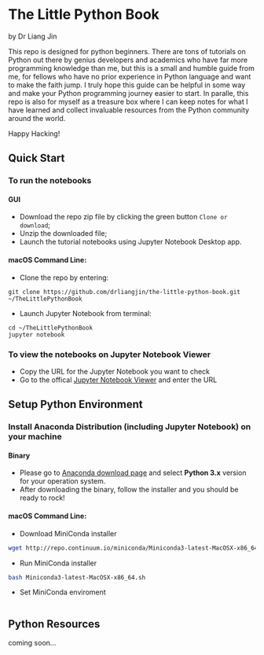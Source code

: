 # The Little Python Book
by Dr Liang Jin

This repo is designed for python beginners. There are tons of tutorials on Python out there by genius developers and academics who have far more programming knowledge than me, but this is a small and humble guide from me, for fellows who have no prior experience in Python language and want to make the faith jump. I truly hope this guide can be helpful in some way and make your Python programming journey easier to start. In paralle, this repo is also for myself as a treasure box where I can keep notes for what I have learned and collect invaluable resources from the Python community around the world.

Happy Hacking!

## Quick Start

### To run the notebooks
#### GUI
- Download the repo zip file by clicking the green button `Clone or download`;
- Unzip the downloaded file;
- Launch the tutorial notebooks using Jupyter Notebook Desktop app.
#### macOS Command Line:
- Clone the repo by entering:
```shell
git clone https://github.com/drliangjin/the-little-python-book.git ~/TheLittlePythonBook
```
- Launch Jupyter Notebook from terminal:
```shell
cd ~/TheLittlePythonBook
jupyter notebook
```
### To view the notebooks on Jupyter Notebook Viewer
- Copy the URL for the Jupyter Notebook you want to check
- Go to the offical [Jupyter Notebook Viewer](https://nbviewer.jupyter.org/) and enter the URL

## Setup Python Environment
### Install Anaconda Distribution (including Jupyter Notebook) on your machine
#### Binary
- Please go to [Anaconda download page](https://www.anaconda.com/download/) and select **Python 3.x** version for your operation system.
- After downloading the binary, follow the installer and you should be ready to rock!
#### macOS Command Line:
- Download MiniConda installer
```bash
wget http://repo.continuum.io/miniconda/Miniconda3-latest-MacOSX-x86_64.sh
```
- Run MiniConda installer
```bash
bash Miniconda3-latest-MacOSX-x86_64.sh
```
- Set MiniConda enviroment
```bash
```

## Python Resources
coming soon...
